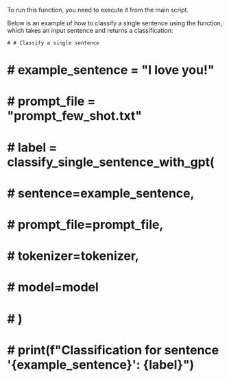 To run this function, you need to execute it from the main script.

Below is an example of how to classify a single sentence using the function, which takes an input sentence and returns a classification:

    # # Classify a single sentence
#     # example_sentence = "I love you!"
#     # prompt_file = "prompt_few_shot.txt"
#     # label = classify_single_sentence_with_gpt(
#     #     sentence=example_sentence,
#     #     prompt_file=prompt_file,
#     #     tokenizer=tokenizer,
#     #     model=model
#     # )
#     # print(f"Classification for sentence '{example_sentence}': {label}")
